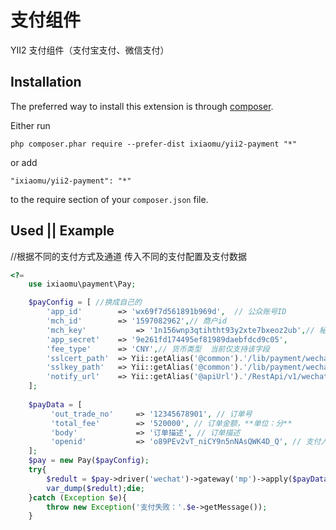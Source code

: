 支付组件
====

YII2 支付组件（支付宝支付、微信支付）

Installation
------------

The preferred way to install this extension is through [composer](http://getcomposer.org/download/).

Either run

```
php composer.phar require --prefer-dist ixiaomu/yii2-payment "*"
```

or add

```
"ixiaomu/yii2-payment": "*"
```

to the require section of your `composer.json` file.


Used || Example
---------------

//根据不同的支付方式及通道 传入不同的支付配置及支付数据

```php
<?= 
    use ixiaomu\payment\Pay;

    $payConfig = [ //换成自己的
        'app_id'        => 'wx69f7d561891b969d',  // 公众账号ID
        'mch_id'        => '1597082962',// 商户id
        'mch_key'           => '1n156wnp3qtihtht93y2xte7bxeoz2ub',// 秘钥
        'app_secret'    => '9e261fd174495ef81989daebfdcd9c05',
        'fee_type'      => 'CNY',// 货币类型  当前仅支持该字段
        'sslcert_path'  => Yii::getAlias('@common').'/lib/payment/wechat/cert/apiclient_cert.pem',
        'sslkey_path'   => Yii::getAlias('@common').'/lib/payment/wechat/cert/apiclient_key.pem',
        'notify_url'    => Yii::getAlias('@apiUrl').'/RestApi/v1/wechat-callback/wx-notify',
    ];
    
    $payData = [
         'out_trade_no'     => '12345678901', // 订单号
         'total_fee'        => '520000', // 订单金额，**单位：分**
         'body'             => '订单描述', // 订单描述
         'openid'           => 'o89PEv2vT_niCY9n5nNAsQWK4D_Q', // 支付人的 openID
    ];
    $pay = new Pay($payConfig);
    try{
        $redult = $pay->driver('wechat')->gateway('mp')->apply($payData);
        var_dump($redult);die;
    }catch (Exception $e){
        throw new Exception('支付失败：'.$e->getMessage());
    }
    
```
